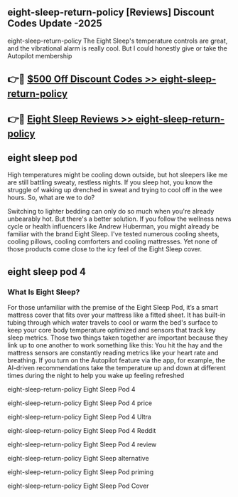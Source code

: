 ## eight-sleep-return-policy [Reviews​] Discount Codes Update -2025

eight-sleep-return-policy The Eight Sleep's temperature controls are great, and the vibrational alarm is really cool. But I could honestly give or take the Autopilot membership

## 👉🔴 [$500 Off Discount Codes >> eight-sleep-return-policy](http://download.freeplayer.one?title=eight-sleep-return-policy&ref=18-ES)

## 👉🔴 [Eight Sleep Reviews >> eight-sleep-return-policy](http://download.freeplayer.one?title=eight-sleep-return-policy&ref=18-ES)

## eight sleep pod

High temperatures might be cooling down outside, but hot sleepers like me are still battling sweaty, restless nights. If you sleep hot, you know the struggle of waking up drenched in sweat and trying to cool off in the wee hours. So, what are we to do?

Switching to lighter bedding can only do so much when you're already unbearably hot. But there's a better solution. If you follow the wellness news cycle or health influencers like Andrew Huberman, you might already be familiar with the brand Eight Sleep. I've tested numerous cooling sheets, cooling pillows, cooling comforters and cooling mattresses. Yet none of those products come close to the icy feel of the Eight Sleep cover.

## eight sleep pod 4

### What Is Eight Sleep?

For those unfamiliar with the premise of the Eight Sleep Pod, it’s a smart mattress cover that fits over your mattress like a fitted sheet. It has built-in tubing through which water travels to cool or warm the bed's surface to keep your core body temperature optimized and sensors that track key sleep metrics. Those two things taken together are important because they link up to one another to work something like this: You hit the hay and the mattress sensors are constantly reading metrics like your heart rate and breathing. If you turn on the Autopilot feature via the app, for example, the AI-driven recommendations take the temperature up and down at different times during the night to help you wake up feeling refreshed

eight-sleep-return-policy Eight Sleep Pod 4

eight-sleep-return-policy Eight Sleep Pod 4 price

eight-sleep-return-policy Eight Sleep Pod 4 Ultra

eight-sleep-return-policy Eight Sleep Pod 4 Reddit

eight-sleep-return-policy Eight Sleep Pod 4 review

eight-sleep-return-policy Eight Sleep alternative

eight-sleep-return-policy Eight Sleep Pod priming

eight-sleep-return-policy Eight Sleep Pod Cover